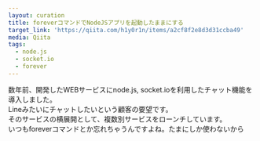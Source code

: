 ```yaml
---
layout: curation
title: foreverコマンドでNodeJSアプリを起動したままにする
target_link: 'https://qiita.com/h1y0r1n/items/a2cf8f2e8d3d31ccba49'
media: Qiita
tags:
  - node.js
  - socket.io
  - forever
---
```

数年前、開発したWEBサービスにnode.js, socket.ioを利用したチャット機能を導入しました。  
Lineみたいにチャットしたいという顧客の要望です。  
そのサービスの横展開として、複数別サービスをローンチしています。  
いつもforeverコマンドとか忘れちゃうんですよね。たまにしか使わないから
